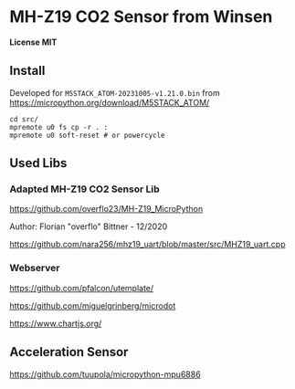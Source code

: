 # MH-Z19 CO2 Sensor from Winsen

__License MIT__

## Install

Developed for `M5STACK_ATOM-20231005-v1.21.0.bin` from https://micropython.org/download/M5STACK_ATOM/

```
cd src/
mpremote u0 fs cp -r . :
mpremote u0 soft-reset # or powercycle
```

## Used Libs

### Adapted MH-Z19 CO2 Sensor Lib

https://github.com/overflo23/MH-Z19_MicroPython

Author: Florian "overflo" Bittner - 12/2020 

https://github.com/nara256/mhz19_uart/blob/master/src/MHZ19_uart.cpp

### Webserver

https://github.com/pfalcon/utemplate/

https://github.com/miguelgrinberg/microdot

https://www.chartjs.org/

## Acceleration Sensor

https://github.com/tuupola/micropython-mpu6886

